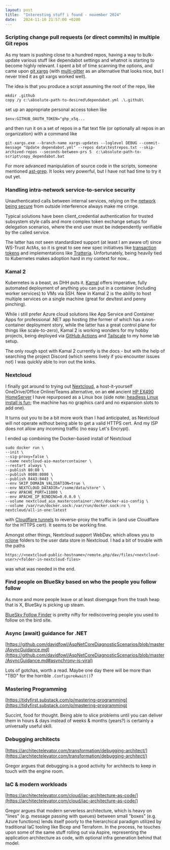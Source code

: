 ```yaml
---
layout: post
title:  "Interesting stuff i found - november 2024"
date:   2024-11-10 21:57:00 +0200
---
```

### Scripting change pull requests (or direct commits) in multiple Git repos
As my team is pushing close to a hundred repos, having a way to bulk-update various stuff like dependabot settings and whatnot is starting to become highly relevant. 
I spent a bit of time scanning the options, and came upon [git xargs](https://github.com/gruntwork-io/git-xargs/) (with [multi-gitter](https://github.com/lindell/multi-gitter) 
as an alternative that looks nice, but I never tried it as git xargs worked well).

The idea is that you produce a script assuming the root of the repo, like

```
mkdir .github
copy /y c:\absolute-path-to-desired\dependabot.yml .\.github\
```
set up an appropriate personal access token like
```
$env:GITHUB_OAUTH_TOKEN="ghp_x5q...
```
and then run it on a set of repos in a flat text file (or optionally all repos in an organization) with a command like
```
git-xargs.exe --branch-name xargs-updates --loglevel DEBUG --commit-message "Update dependabot.yml" --repos data\testrepos.txt --skip-archived-repos --seconds-between-prs 5  c:\absolute-path-to-script\copy_dependabot.bat
```
For more advanced manipulation of source code in the scripts, someone mentioned [ast-grep](https://github.com/ast-grep/ast-grep?tab=readme-ov-file). It looks very powerful, but I have not had time to try it out yet.

### Handling intra-network service-to-service security
Unauthenticated calls between internal services, relying on the [network being secure](https://particular.net/blog/the-network-is-secure) from outside interference always make me cringe.

Typical solutions have been client_credential authentication for trusted subsystem style calls and more complex token exchange setups for delegation scenarios, where the end user must be independently verifiable by the called service. 

The latter has not seen standardized support (at least I am aware of) since WS-Trust ActAs, so it is great to see new spec initiatives like [transaction tokens](https://www.ietf.org/archive/id/draft-ietf-oauth-transaction-tokens-03.html) and implementations like [Tratteria](https://sgnl.ai/2024/09/secure-identity-and-context-in-microservices-with-tratteria/). Unfortunately, being heavily tied to Kubernetes makes adoption hard in my context for now...

### Kamal 2
Kubernetes is a beast, as DHH puts it. [Kamal](https://kamal-deploy.org/) offers imperative, fully automated deployment of anything you can put in a container (including worker services) to VMs via SSH. 
New in Kamal 2 is the ability to host multiple services on a single machine (great for dev/test and penny pinching).

While i still prefer Azure cloud solutions like App Service and Container Apps for professional .NET app hosting (the former of which has a non-container deployment story, while the latter has a great control plane for things like scale-to-zero), 
Kamal 2 is working wonders for my hobby projects, being deployed via [GitHub Actions](https://gist.github.com/acidtib/df6fcdacfcf6063d2ec3d399e5ae8f5c) and [Tailscale](https://github.com/tailscale/github-action) to my home lab setup. 

The only rough spot with Kamal 2 currently is the docs - but with the help of searching the project Discord (which seems lively if you encounter issues not) I was quickly able to iron out the kinks.

### Nextcloud
I finally got around to trying out [Nextcloud](https://github.com/nextcloud/all-in-one), a host-it-yourself OneDrive/Office Online/Teams alternative, on an ~~old~~ ancient [HP EX490 HomeServer](https://en.wikipedia.org/wiki/HP_MediaSmart_Server) I have repurposed as a Linux box (side note: [headless Linux install is fun](https://microsolutions.info/2016/06/hp-ex490-6tb-gpt-boot.html); the machine has no graphics card and no expansion slots to add one).

It turns out you to be a bit more work than I had anticipated, as Nextcloud will not operate without being able to get a valid HTTPS cert. And my ISP does not allow any incoming traffic (no easy Let's Encrypt). 

I ended up combining the Docker-based install of Nextcloud
```
sudo docker run \
--init \
--sig-proxy=false \
--name nextcloud-aio-mastercontainer \
--restart always \
--publish 80:80 \
--publish 8080:8080 \
--publish 8443:8443 \
--env SKIP_DOMAIN_VALIDATION=true \
--env NEXTCLOUD_DATADIR="/some/data/store" \
--env APACHE_PORT=11000 \
--env APACHE_IP_BINDING=0.0.0.0 \
--volume nextcloud_aio_mastercontainer:/mnt/docker-aio-config \
--volume /var/run/docker.sock:/var/run/docker.sock:ro \
nextcloud/all-in-one:latest
```
with [Cloudflare tunnels](https://developers.cloudflare.com/cloudflare-one/connections/connect-networks/) to reverse-proxy the traffic in (and use Cloudflare for the HTTPS cert). It seems to be working fine.

Amongst other things, Nextcloud support WebDav, which allows you to [rclone](https://rclone.org/) folders to the user data store in Nextcloud. I had a bit of trouble with the paths
```
https://<nextcloud-public-hostname>/remote.php/dav/files/<nextcloud-user>/<folder-in-nextcloud-files>
```
was what was needed in the end.

### Find people on BlueSky based on who the people you follow follow
As more and more people leave or at least disengage from the trash heap that is X, BlueSky is picking up steam.

[BlueSky Follow Finder](https://bsky-follow-finder.theo.io/) is pretty nifty for rediscovering people you used to follow on the bird site.

### Async (await) guidance for .NET
[https://github.com/davidfowl/AspNetCoreDiagnosticScenarios/blob/master/AsyncGuidance.md](https://github.com/davidfowl/AspNetCoreDiagnosticScenarios/blob/master/AsyncGuidance.md#asynchrony-is-viral)

Lots of gotchas, worth a read. Maybe one day there will be more than "TBD" for the horrible `.ConfigureAwait()`? 

### Mastering Programming
[https://tidyfirst.substack.com/p/mastering-programming](https://tidyfirst.substack.com/p/mastering-programming)

Succint, food for thought. Being able to slice  problems until you can deliver them in hours & days instead of weeks & months (years?) is certainly a universally useful skill.

### Debugging architects
[https://architectelevator.com/transformation/debugging-architect/](https://architectelevator.com/transformation/debugging-architect/)

Gregor argues that debugging is a good activity for architects to keep in touch with the engine room. 

### IaC & modern workloads
[https://architectelevator.com/cloud/iac-architecture-as-code/](https://architectelevator.com/cloud/iac-architecture-as-code/)

Gregor argues that modern serverless architecture, which is heavy on "lines" (e.g. message passing with queues) between small "boxes" (e.g. Azure functions) lends itself poorly to the hierarchical paradigm utilized by traditional IaC tooling like Bicep and Terraform. In the process, he touches upon some of the same stuff rolling out via Aspire, representing the application architecture as code, with optional infra generation behind that model.
